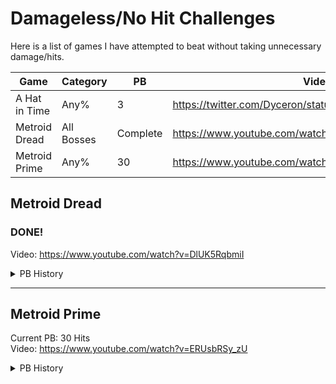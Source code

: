 # Damageless/No Hit Challenges

Here is a list of games I have attempted to beat without taking unnecessary damage/hits. 

| Game | Category | PB | Video |
| --- | --- | --- | --- |
| A Hat in Time | Any% | 3 | https://twitter.com/Dyceron/status/1539777729545097218 |
| Metroid Dread | All Bosses | Complete | https://www.youtube.com/watch?v=DlUK5RqbmiI |
| Metroid Prime | Any% | 30 | https://www.youtube.com/watch?v=DXDZWwxeqoI |





## Metroid Dread
### DONE!
Video: https://www.youtube.com/watch?v=DlUK5RqbmiI

<details><summary>PB History</summary>
<p>

| Hits  | Video | Date |
| :---: | --- | :---: |
| 21 | https://www.youtube.com/watch?v=DXDZWwxeqoI | 11/13/2021 |
| 19 | https://www.youtube.com/watch?v=aCCwDDjJJWo | 11/19/2021 |
| 10 | https://www.youtube.com/watch?v=egQG-n4OfDA | 11/30/2021 |
| 5 | https://www.youtube.com/watch?v=wne8BGk7jCg | 12/26/2021 |
| 4 | https://www.youtube.com/watch?v=BFsXlFMuvHA | 12/27/2021 |
| 2 | https://www.youtube.com/watch?v=ZqG2E1ROvLQ | 12/28/2021 |
| 1 | https://www.youtube.com/watch?v=bhsdTDZU9sY | 12/30/2021 |
| 0 | https://www.youtube.com/watch?v=DlUK5RqbmiI | 2/13/2022 |

</p>
</details>

---

## Metroid Prime
Current PB: 30 Hits  
Video: https://www.youtube.com/watch?v=ERUsbRSy_zU

<details><summary>PB History</summary>
<p>

| Hits  | Video | Date |
| :---: | --- | :---: |
| 87 | https://www.youtube.com/watch?v=q2kyNSA0Zck | 1/2/2022 |
| 38 | https://www.youtube.com/watch?v=bmLJyBLfY5k | 1/5/2022 |
| 30 | https://www.youtube.com/watch?v=ERUsbRSy_zU | 1/10/2022 |

</p>
</details>
